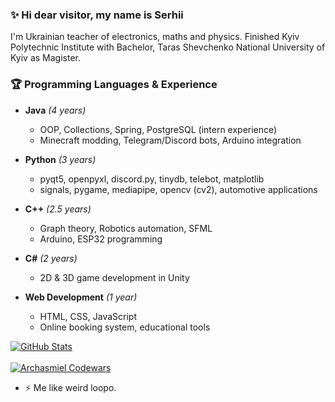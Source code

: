 ### ✨ Hi dear visitor, my name is Serhii<br> 
I'm Ukrainian teacher of electronics, maths and physics. Finished Kyiv Polytechnic Institute with Bachelor, Taras Shevchenko National University of Kyiv as Magister.<br>



### 🏆 **Programming Languages & Experience**  

- **Java** *(4 years)*  
  - OOP, Collections, Spring, PostgreSQL (intern experience)  
  - Minecraft modding, Telegram/Discord bots, Arduino integration  

- **Python** *(3 years)*  
  - pyqt5, openpyxl, discord.py, tinydb, telebot, matplotlib  
  - signals, pygame, mediapipe, opencv (cv2), automotive applications  

- **C++** *(2.5 years)*  
  - Graph theory, Robotics automation, SFML  
  - Arduino, ESP32 programming  

- **C#** *(2 years)*  
  - 2D & 3D game development in Unity  

- **Web Development** *(1 year)*  
  - HTML, CSS, JavaScript  
  - Online booking system, educational tools  



[![GitHub Stats](https://github-readme-stats.vercel.app/api?username=Archasmiel&theme=gruvbox)](https://github.com/anuraghazra/github-readme-stats) <br><br>
[![Archasmiel Codewars](https://www.codewars.com/users/Archasmiel/badges/large)](https://www.codewars.com/users/Archasmiel)



- ⚡ Me like weird loopo.
